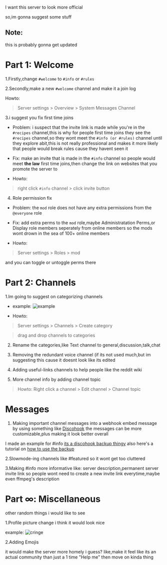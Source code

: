 I want this server to look more official

so,im gonna suggest some stuff

## Note:
this is probably gonna get updated

# Part 1: Welcome

1.Firstly,change `#welcome` to `#info` or `#rules`

2.Secondly,make a new `#welcome` channel and make it a join log

Howto:
> Server settings > Overview > System Messages Channel

3.i suggest you fix first time joins

- Problem: i suspect that the invite link is made while you're in the `#recipes` channel,this is why for people first time joins they see the `#recipes` channel,so they wont meet the `#info (or #rules)` channel until they explore abit,this is not really professional and makes it more likely that people would break rules cause they havent seen it

- Fix: make an invite that is made in the `#info` channel so people would meet **the law** first time joins,then change the link on websites that you promote the server to

- Howto:
> right click `#info` channel > click invite button

4. Role permission fix

- Problem: the `mod` role does not have any extra permissions from the `@everyone` role

- Fix: add extra perms to the `mod` role,maybe Administratation Perms,or Display role members seperately from online members so the mods wont drown in the sea of 100+ online members

- Howto:
> Server settings > Roles > mod

and you can toggle or untoggle perms there

# Part 2: Channels

1.Im going to suggest on categorizing channels

- example:
![example](https://media.discordapp.net/attachments/727689818288685066/968505980637835295/Screenshot_2022-04-26-20-35-37-49.jpg)

- Howto:
 > Server settings > Channels > Create category

 > drag and drop channels to categories

2. Rename the categories,like Text channel to general,discussion,talk,chat

3. Removing the redundant voice channel (if its not used much,but im suggesting this cause it doesnt look like its edited

4. Adding useful-links channels to help people like the reddit wiki

5. More channel info by adding channel topic
> Howto: Right click a channel > Edit channel > Channel topic

# Messages

1. Making important channel messages into a webhook embed message
by using something like [Discohook](https://discohook.org) the messages can be more customizable,plus making it look better overall

I made an example for #info [its a discohook backup thingy](https://media.discordapp.net/attachments/727689818288685066/969018691733827614/FFmpeg-hook.json)
also here's a tutorial on [how to use the backup](https://github.com/MeFinity/yetanotherpointlessrepository/blob/pain/howto/discohook-import-export.md)

2.Slowmode-ing channels like #featured so it wont get too cluttered

3.Making #info more informative like:
server description,permanent server invite link so people wont need to create a new invite link everytime,maybe even ffmpeg's description

# Part ∞: Miscellaneous
other random things i would like to see

1.Profile picture change
i think it would look nice

example:
![cringe](https://media.discordapp.net/attachments/727689818288685066/968512797036126258/exa.png)

2.Adding Emojis

it would make the server more homely i guess?
like,make it feel like its an actual community than just a 1 time "Help me" then move on kinda thing
